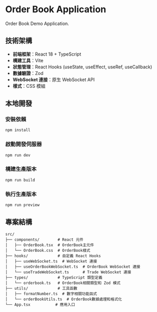 # Order Book Application

Order Book Demo Application.

## 技術架構

- **前端框架**：React 18 + TypeScript
- **構建工具**：Vite
- **狀態管理**：React Hooks (useState, useEffect, useRef, useCallback)
- **數據驗證**：Zod
- **WebSocket 連接**：原生 WebSocket API
- **樣式**：CSS 模組

## 本地開發

### 安裝依賴

```bash
npm install
```

### 啟動開發伺服器

```bash
npm run dev
```

### 構建生產版本

```bash
npm run build
```

### 執行生產版本

```bash
npm run preview
```

## 專案結構

```
src/
├── components/        # React 元件
│   ├── OrderBook.tsx  # OrderBook主元件
│   └── OrderBook.css  # OrderBook樣式
├── hooks/             # 自定義 React Hooks
│   ├── useWebSocket.ts  # WebSocket 連接
│   ├── useOrderBookWebSocket.ts  # OrderBook WebSocket 連接
│   └── useTradeWebSocket.ts      # Trade WebSocket 連接
├── types/             # TypeScript 類型定義
│   └── orderbook.ts   # OrderBook相關類型和 Zod 模式
├── utils/             # 工具函數
│   ├── formatNumber.ts  # 數字相關功能函式
│   └── orderBookUtils.ts  # OrderBook數據處理和格式化
└── App.tsx           # 應用入口
```
